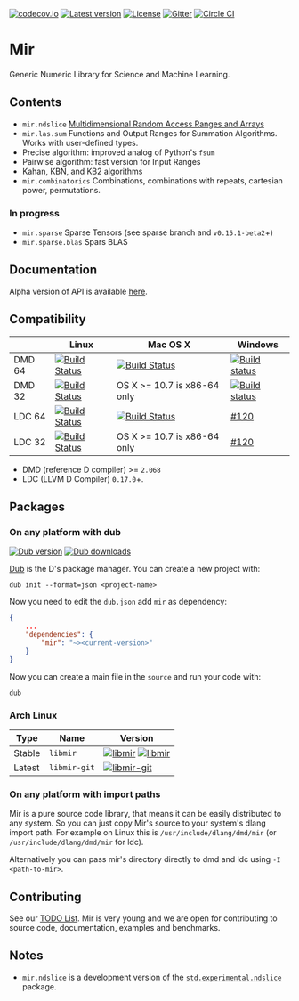 [![codecov.io](https://codecov.io/github/libmir/mir/coverage.svg?branch=master)](https://codecov.io/github/libmir/mir?branch=master)
[![Latest version](https://img.shields.io/github/tag/libmir/mir.svg?maxAge=3600)](http://code.dlang.org/packages/mir)
[![License](https://img.shields.io/dub/l/mir.svg)](http://code.dlang.org/packages/mir)
[![Gitter](https://img.shields.io/gitter/room/libmir/public.svg)](https://gitter.im/libmir/public)
[![Circle CI](https://circleci.com/gh/libmir/mir.svg?style=svg)](https://circleci.com/gh/libmir/mir)

Mir
======
Generic Numeric Library for Science and Machine Learning.

## Contents

 - `mir.ndslice` [Multidimensional Random Access Ranges and Arrays](http://dlang.org/phobos-prerelease/std_experimental_ndslice.html)
 - `mir.las.sum` Functions and Output Ranges for Summation Algorithms. Works with user-defined types.
  - Precise algorithm: improved analog of Python's `fsum`
  - Pairwise algorithm: fast version for Input Ranges
  - Kahan, KBN, and KB2 algorithms
 - `mir.combinatorics` Combinations, combinations with repeats, cartesian power, permutations.

### In progress

 - `mir.sparse` Sparse Tensors (see sparse branch and `v0.15.1-beta2`+)
  -  `mir.sparse.blas` Spars BLAS

## Documentation

Alpha version of API is available [here](http://docs.mir.dlang.io/latest/index.html).

## Compatibility

|           | Linux | Mac OS X | Windows |
|-----------|-------|----------|---------|
| DMD 64 | [![Build Status](https://travis-ci.org/libmir/mir.svg?branch=master)](https://travis-ci.org/libmir/mir) | [![Build Status](https://travis-ci.org/libmir/mir.svg?branch=master)](https://travis-ci.org/libmir/mir) | [![Build status](https://ci.appveyor.com/api/projects/status/f2n4dih5s4c32q7u/branch/master?svg=true)](https://ci.appveyor.com/project/9il/mir/branch/master) |
| DMD 32 | [![Build Status](https://travis-ci.org/libmir/mir.svg?branch=master)](https://travis-ci.org/libmir/mir) | OS X >= 10.7 is x86-64 only | [![Build status](https://ci.appveyor.com/api/projects/status/f2n4dih5s4c32q7u/branch/master?svg=true)](https://ci.appveyor.com/project/9il/mir/branch/master) |
| LDC 64 | [![Build Status](https://travis-ci.org/libmir/mir.svg?branch=master)](https://travis-ci.org/libmir/mir) | [![Build Status](https://travis-ci.org/libmir/mir.svg?branch=master)](https://travis-ci.org/libmir/mir) | [#120](https://github.com/libmir/mir/issues/120) |
| LDC 32 | [![Build Status](https://travis-ci.org/libmir/mir.svg?branch=master)](https://travis-ci.org/libmir/mir) | OS X >= 10.7 is x86-64 only | [#120](https://github.com/libmir/mir/issues/120) |

- DMD (reference D compiler) >= `2.068`
- LDC (LLVM D Compiler) `0.17.0`+.

## Packages

### On any platform with dub

[![Dub version](https://img.shields.io/dub/v/mir.svg)](http://code.dlang.org/packages/mir)
[![Dub downloads](https://img.shields.io/dub/dt/mir.svg)](http://code.dlang.org/packages/mir)

[Dub](https://code.dlang.org/getting_started) is the D's package manager.
You can create a new project with:

```
dub init --format=json <project-name>
```

Now you need to edit the `dub.json` add `mir` as dependency:

```json
{
	...
	"dependencies": {
		"mir": "~><current-version>"
	}
}
```

Now you can create a main file in the `source` and run your code with:

```
dub
```

### Arch Linux

| Type   | Name         | Version  |
|--------|--------------|----------|
| Stable | `libmir`     | [![libmir](https://img.shields.io/aur/version/libmir.svg)](https://aur.archlinux.org/packages/libmir/) [![libmir](https://img.shields.io/aur/votes/libmir.svg)](https://aur.archlinux.org/packages/libmir/) |
| Latest | `libmir-git` | [![libmir-git](https://img.shields.io/aur/version/libmir-git.svg)](https://aur.archlinux.org/packages/libmir-git/) |

### On any platform with import paths

Mir is a pure source code library, that means it can be easily distributed to
any system. So you can just copy Mir's source to your system's dlang import path.
For example on  Linux this is `/usr/include/dlang/dmd/mir`
(or `/usr/include/dlang/dmd/mir` for ldc).

Alternatively you can pass mir's directory directly to dmd and ldc using `-I <path-to-mir>`.

## Contributing

See our [TODO List](https://github.com/libmir/mir/issues?q=is%3Aissue+is%3Aopen+label%3A%22New+Package%22).
Mir is very young and we are open for contributing to source code, documentation, examples and benchmarks.

## Notes

- `mir.ndslice` is a development version of the [`std.experimental.ndslice`](http://dlang.org/phobos/std_experimental_ndslice.html) package.
